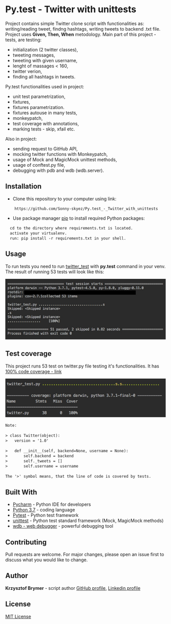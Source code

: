 # Py.test - Twitter with unittests

Project contains simple Twitter clone script with functionalities as: writing/reading tweet, findng hashtags,
writing tweets to backend .txt file. Project uses **Given, Then, When** metodology.
Main part of this project - tests, are testing:

- initialization (2 twitter classes),
- tweeting messages,
- tweeting with given username,
- lenght of massages < 160,
- twitter verion,
- finding all hashtags in tweets.

Py.test functionalities used in project:

- unit test parametrization,
- fixtures,
- fixtures parametrization.
- fixtures autouse in many tests,
- monkeypatch,
- test coverage with annotations,
- marking tests - skip, xfail etc.


Also in project:
- sending request to GitHub API,
- mocking twitter functions with Monkeypatch,
- usage of Mock and MagicMock unittest methods,
- usage of conftest.py file,
- debugging with pdb and wdb (wdb.server).

## Installation

- Clone this repository to your computer using link:

```
    https://github.com/Sonny-skyez/Py.test_-_Twitter_with_unittests
```

- Use package manager [pip](https://pypi.org/project/pip/) to install required Python packages:

```
  cd to the directory where requirements.txt is located.
  activate your virtualenv.
  run: pip install -r requirements.txt in your shell.
```
## Usage

To run tests you need to run [twitter_test](https://github.com/Sonny-skyez/Py.test_-_Twitter_with_unittests/blob/master/twitter_test.py) with **py.test** command in your venv.
The result of running 53 tests will look like this:

![alt text](https://github.com/Sonny-skyez/Py.test_-_Twitter_with_unittests/blob/master/tests_session.jpg?raw=true)

## Test coverage

This project runs 53 test on twitter.py file testing it's functionalities. It has [100% code coverage - link](https://github.com/Sonny-skyez/Py.test_-_Twitter_with_unittests/blob/master/twitter.py%2Ccover)

![alt text](https://github.com/Sonny-skyez/Py.test_-_Twitter_with_unittests/blob/master/coverage.jpg?raw=true)

```
Note:

> class Twitter(object):
>   version = '1.0'
  
>   def __init__(self, backend=None, username = None):
>       self.backend = backend
>       self._tweets = []
>       self.username = username

The '>' symbol means, that the line of code is covered by tests.
```



## Built With

- [Pycharm](https://www.jetbrains.com/pycharm/) - Python IDE for developers
- [Python 3.7](https://www.python.org/downloads/release/python-370/) - coding language
- [Pytest](https://docs.pytest.org/en/latest/) - Python test framework
- [unittest](https://docs.python.org/3/library/unittest.html) - Python test standard framework (Mock, MagicMock methods)
- [wdb - web debugger](https://github.com/Kozea/wdb) - powerful debugging tool

## Contributing

Pull requests are welcome. For major changes, please open an issue first to discuss what you would like to change.

## Author

**Krzysztof Brymer** - script author [GitHub profile](https://github.com/Sonny-skyez), [Linkedin profile](https://www.linkedin.com/in/krzysztof-brymer/)

## License

[MIT License](https://choosealicense.com/licenses/mit/)

